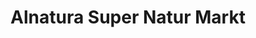 ---
title: "Alnatura Super Natur Markt"
url: /tuebingen/alnatura-super-natur-markt-pfleghofstrasse/
shop: Supermarkt
---
